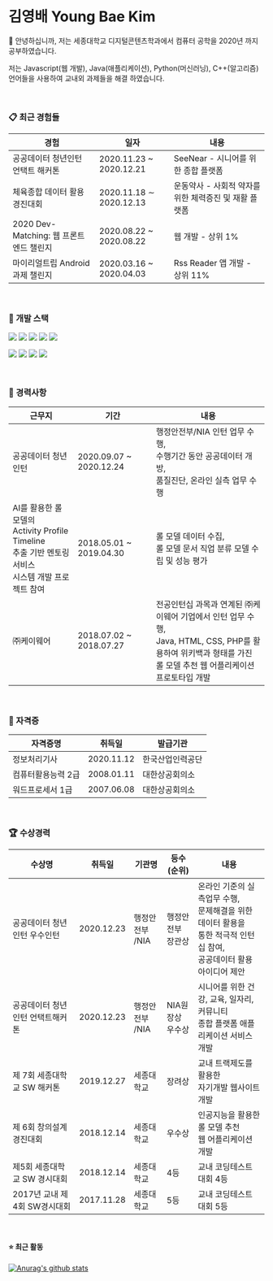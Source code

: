 # 김영배 Young Bae Kim


 👋 안녕하십니까, 저는 세종대학교 디지털콘텐츠학과에서 컴퓨터 공학을 2020년 까지 공부하였습니다.
 </br>
 
 
 저는 Javascript(웹 개발), Java(애플리케이션), Python(머신러닝), C++(알고리즘) 언어들을 사용하여 교내외 과제들을 해결 하였습니다.

</br>

### 📋 최근 경험들


|경험|일자|내용|
|------|---|------|
|공공데이터 청년인턴 언택트 해커톤|2020.11.23 ~ 2020.12.21|SeeNear - 시니어를 위한 종합 플랫폼|
|체육종합 데이터 활용 경진대회|2020.11.18 ∼ 2020.12.13| 운동약사 - 사회적 약자를 위한 체력증진 및 재활 플랫폼|
|2020 Dev-Matching: 웹 프론트엔드 챌린지|2020.08.22 ~ 2020.08.22|웹 개발 - 상위 1%|
|마이리얼트립 Android 과제 챌린지|2020.03.16 ~ 2020.04.03|Rss Reader 앱 개발 - 상위 11%|

</br>

### 🧰 개발 스택


![](	https://img.shields.io/badge/Java-ED8B00?style=for-the-badge&logo=java&logoColor=white) 
![](https://img.shields.io/badge/C%2B%2B-00599C?style=for-the-badge&logo=c%2B%2B&logoColor=white)
![](https://img.shields.io/badge/Python-14354C?style=for-the-badge&logo=python&logoColor=white)
![](https://img.shields.io/badge/JavaScript-323330?style=for-the-badge&logo=javascript&logoColor=F7DF1E)
![](https://img.shields.io/badge/HTML5-E34F26?style=for-the-badge&logo=html5&logoColor=white)

![](https://img.shields.io/badge/CSS3-1572B6?style=for-the-badge&logo=css3&logoColor=white)
![](https://img.shields.io/badge/Node.js-43853D?style=for-the-badge&logo=node.js&logoColor=white)
![](https://img.shields.io/badge/React-20232A?style=for-the-badge&logo=react&logoColor=61DAFB)
![](	https://img.shields.io/badge/MySQL-00000F?style=for-the-badge&logo=mysql&logoColor=white)

</br>

### 🏢 경력사항


|근무지|기간|내용|
|------------|------------|---------|
|공공데이터 청년인턴|2020.09.07 ~ 2020.12.24|행정안전부/NIA 인턴 업무 수행,</br>수행기간 동안 공공데이터 개방,</br>품질진단, 온라인 실측 업무 수행|
|AI를 활용한 롤 모델의</br>Activity Profile Timeline</br>추출 기반 멘토링 서비스</br>시스템 개발 프로젝트 참여|2018.05.01 ~ 2019.04.30|롤 모델 데이터 수집,</br>롤 모델 문서 직업 분류 모델 수립 및 성능 평가|
|㈜케이웨어|2018.07.02 ~ 2018.07.27|전공인턴십 과목과 연계된 ㈜케이웨어 기업에서 인턴 업무 수행,</br>Java, HTML, CSS, PHP를 활용하여 위키백과 형태를 가진</br>롤 모델 추천 웹 어플리케이션 프로토타입 개발|


</br>

### 💼 자격증

|자격증명|취득일|발급기관|
|------|---|---|
|정보처리기사|2020.11.12|한국산업인력공단|
|컴퓨터활용능력 2급|2008.01.11|대한상공회의소|
|워드프로세서 1급|2007.06.08|대한상공회의소|


</br>

### 🏆 수상경력

|수상명|취득일|기관명|등수(순위)|내용|
|---|---|------|---|---|
|공공데이터 청년인턴 우수인턴|2020.12.23|행정안전부</br>/NIA|행정안전부</br>장관상|온라인 기준의 실측업무 수행,</br>문제해결을 위한 데이터 활용을</br>통한 적극적 인턴십 참여,</br>공공데이터 활용 아이디어 제안|
|공공데이터 청년인턴 언택트해커톤|2020.12.23|행정안전부</br>/NIA|NIA원장상</br>우수상|시니어를 위한 건강, 교육, 일자리, 커뮤니티</br>종합 플랫폼 애플리케이션 서비스 개발|
|제 7회 세종대학교 SW 해커톤|2019.12.27|세종대학교|장려상|교내 트랙제도를 활용한</br>자기개발 웹사이트 개발|
|제 6회 창의설계경진대회|2018.12.14|세종대학교|우수상|인공지능을 활용한 롤 모델 추천</br>웹 어플리케이션 개발|
|제5회 세종대학교 SW 경시대회|2018.12.14|세종대학교|4등|교내 코딩테스트 대회 4등|
|2017년 교내 제4회 SW경시대회|2017.11.28|세종대학교|5등|교내 코딩테스트 대회 5등|


</br>

#### ⭐  최근 활동

[![Anurag's github stats](https://github-readme-stats.vercel.app/api?username=canoe726&hide_border=true)](https://github.com/anuraghazra/github-readme-stats)

</br>
